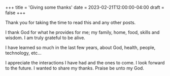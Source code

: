 +++
title = 'Giving some thanks'
date = 2023-02-21T12:00:00-04:00
draft = false
+++

Thank you for taking the time to read this and any other posts.

I thank God for what he provides for me; my family, home, food, skills and wisdom. I am truly grateful to be alive.

I have learned so much in the last few years, about God, health, people, technology, etc...

I appreciate the interactions I have had and the ones to come. I look forward to the future. I wanted to share my thanks. Praise be unto my God.
